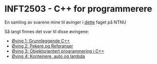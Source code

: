 # INFT2503 - C++ for programmerere

En samling av svarene mine til øvinger i [dette](https://www.ntnu.no/studier/emner/INFT2503/2021) faget på NTNU

Så langt finnes det svar til disse øvingene:

* [Øving 1: Grunnleggende C++](/oving1)
* [Øving 2: Pekere og Referanser](/oving2)
* [Øving 3: Objektorientert programmering i C++](/oving3)
* [Øving 4: Konteinere, auto og lambda](/oving4)
